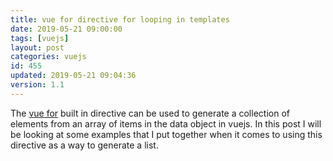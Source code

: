 ```yaml
---
title: vue for directive for looping in templates
date: 2019-05-21 09:00:00
tags: [vuejs]
layout: post
categories: vuejs
id: 455
updated: 2019-05-21 09:04:36
version: 1.1
---
```


The [vue for](https://vuejs.org/v2/guide/list.html) built in directive can be used to generate a collection of elements from an array of items in the data object in vuejs. In this post I will be looking at some examples that I put together when it comes to using this directive as a way to generate a list.

<!-- more -->

